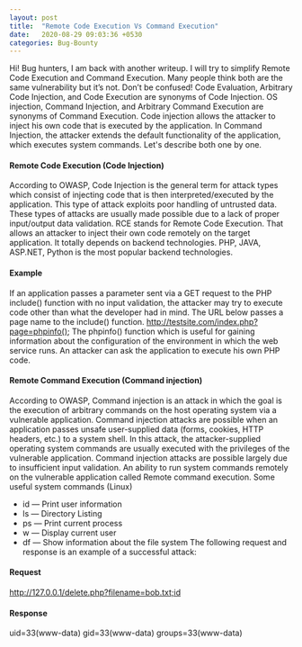 ```yaml
---
layout: post
title:  "Remote Code Execution Vs Command Execution"
date:   2020-08-29 09:03:36 +0530
categories: Bug-Bounty
---
```


Hi! Bug hunters, I am back with another writeup. I will try to simplify Remote Code Execution and Command Execution. Many people think both are the same vulnerability but it’s not.
Don’t be confused! Code Evaluation, Arbitrary Code Injection, and Code Execution are synonyms of Code Injection. OS injection, Command Injection, and Arbitrary Command Execution are synonyms of Command Execution.
Code injection allows the attacker to inject his own code that is executed by the application. In Command Injection, the attacker extends the default functionality of the application, which executes system commands. Let's describe both one by one.

#### Remote Code Execution (Code Injection)
According to OWASP, Code Injection is the general term for attack types which consist of injecting code that is then interpreted/executed by the application. This type of attack exploits poor handling of untrusted data. These types of attacks are usually made possible due to a lack of proper input/output data validation. RCE stands for Remote Code Execution. That allows an attacker to inject their own code remotely on the target application. It totally depends on backend technologies. PHP, JAVA, ASP.NET, Python is the most popular backend technologies.

#### Example
If an application passes a parameter sent via a GET request to the PHP include() function with no input validation, the attacker may try to execute code other than what the developer had in mind.
The URL below passes a page name to the include() function.
http://testsite.com/index.php?page=phpinfo();
The phpinfo() function which is useful for gaining information about the configuration of the environment in which the web service runs. An attacker can ask the application to execute his own PHP code.

#### Remote Command Execution (Command injection)
According to OWASP, Command injection is an attack in which the goal is the execution of arbitrary commands on the host operating system via a vulnerable application. Command injection attacks are possible when an application passes unsafe user-supplied data (forms, cookies, HTTP headers, etc.) to a system shell. In this attack, the attacker-supplied operating system commands are usually executed with the privileges of the vulnerable application. Command injection attacks are possible largely due to insufficient input validation. An ability to run system commands remotely on the vulnerable application called Remote command execution.
Some useful system commands (Linux)
* id — Print user information
* ls — Directory Listing
* ps — Print current process
* w — Display current user
* df — Show information about the file system
The following request and response is an example of a successful attack:
#### Request
http://127.0.0.1/delete.php?filename=bob.txt;id
#### Response
uid=33(www-data) gid=33(www-data) groups=33(www-data)
